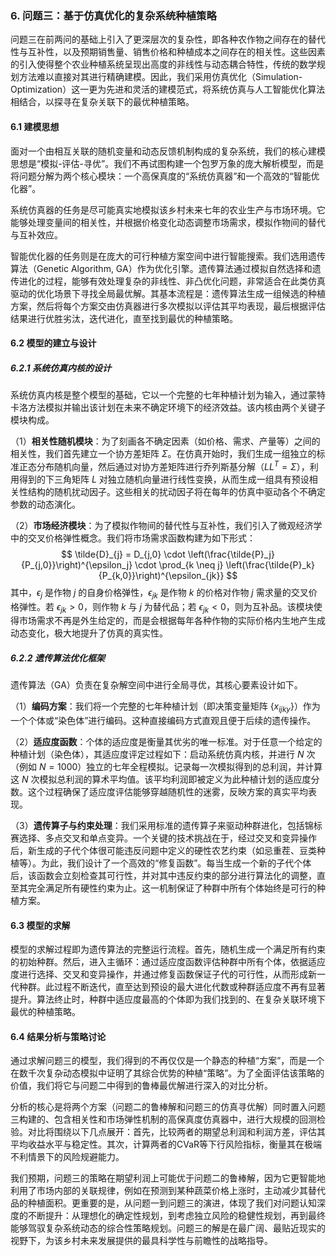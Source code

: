 ### 6. 问题三：基于仿真优化的复杂系统种植策略

问题三在前两问的基础上引入了更深层次的复杂性，即各种农作物之间存在的替代性与互补性，以及预期销售量、销售价格和种植成本之间存在的相关性。这些因素的引入使得整个农业种植系统呈现出高度的非线性与动态耦合特性，传统的数学规划方法难以直接对其进行精确建模。因此，我们采用仿真优化（Simulation-Optimization）这一更为先进和灵活的建模范式，将系统仿真与人工智能优化算法相结合，以探寻在复杂关联下的最优种植策略。

#### 6.1 建模思想

面对一个由相互关联的随机变量和动态反馈机制构成的复杂系统，我们的核心建模思想是“模拟-评估-寻优”。我们不再试图构建一个包罗万象的庞大解析模型，而是将问题分解为两个核心模块：一个高保真度的“系统仿真器”和一个高效的“智能优化器”。

系统仿真器的任务是尽可能真实地模拟该乡村未来七年的农业生产与市场环境。它能够处理变量间的相关性，并根据价格变化动态调整市场需求，模拟作物间的替代与互补效应。

智能优化器的任务则是在庞大的可行种植方案空间中进行智能搜索。我们选用遗传算法（Genetic Algorithm, GA）作为优化引擎。遗传算法通过模拟自然选择和遗传进化的过程，能够有效处理复杂的非线性、非凸优化问题，非常适合在此类仿真驱动的优化场景下寻找全局最优解。其基本流程是：遗传算法生成一组候选的种植方案，然后将每个方案交由仿真器进行多次模拟以评估其平均表现，最后根据评估结果进行优胜劣汰，迭代进化，直至找到最优的种植策略。

#### 6.2 模型的建立与设计

##### 6.2.1 系统仿真内核的设计
系统仿真内核是整个模型的基础，它以一个完整的七年种植计划为输入，通过蒙特卡洛方法模拟并输出该计划在未来不确定环境下的经济效益。该内核由两个关键子模块构成。

（1）**相关性随机模块**：为了刻画各不确定因素（如价格、需求、产量等）之间的相关性，我们首先建立一个协方差矩阵 $\Sigma$。在仿真开始时，我们生成一组独立的标准正态分布随机向量，然后通过对协方差矩阵进行乔列斯基分解（$LL^T = \Sigma$），利用得到的下三角矩阵 $L$ 对独立随机向量进行线性变换，从而生成一组具有预设相关性结构的随机扰动因子。这些相关的扰动因子将在每年的仿真中驱动各个不确定参数的动态演化。

（2）**市场经济模块**：为了模拟作物间的替代性与互补性，我们引入了微观经济学中的交叉价格弹性概念。我们将市场需求函数构建为如下形式：
$$
\tilde{D}_{j} = D_{j,0} \cdot \left(\frac{\tilde{P}_j}{P_{j,0}}\right)^{\epsilon_j} \cdot \prod_{k \neq j} \left(\frac{\tilde{P}_k}{P_{k,0}}\right)^{\epsilon_{jk}}
$$
其中，$\epsilon_j$ 是作物 $j$ 的自身价格弹性，$\epsilon_{jk}$ 是作物 $k$ 的价格对作物 $j$ 需求量的交叉价格弹性。若 $\epsilon_{jk} > 0$，则作物 $k$ 与 $j$ 为替代品；若 $\epsilon_{jk} < 0$，则为互补品。该模块使得市场需求不再是外生给定的，而是会根据每年各种作物的实际价格内生地产生成动态变化，极大地提升了仿真的真实性。

##### 6.2.2 遗传算法优化框架
遗传算法（GA）负责在复杂解空间中进行全局寻优，其核心要素设计如下。

（1）**编码方案**：我们将一个完整的七年种植计划（即决策变量矩阵 $\{x_{ijky}\}$）作为一个个体或“染色体”进行编码。这种直接编码方式直观且便于后续的遗传操作。

（2）**适应度函数**：个体的适应度是衡量其优劣的唯一标准。对于任意一个给定的种植计划（染色体），其适应度评定过程如下：启动系统仿真内核，并进行 $N$ 次（例如 $N=1000$）独立的七年全程模拟。记录每一次模拟得到的总利润，并计算这 $N$ 次模拟总利润的算术平均值。该平均利润即被定义为此种植计划的适应度分数。这个过程确保了适应度评估能够穿越随机性的迷雾，反映方案的真实平均表现。

（3）**遗传算子与约束处理**：我们采用标准的遗传算子来驱动种群进化，包括锦标赛选择、多点交叉和单点变异。一个关键的技术挑战在于，经过交叉和变异操作后，新生成的子代个体很可能违反问题中定义的硬性农艺约束（如忌重茬、豆类种植等）。为此，我们设计了一个高效的“修复函数”。每当生成一个新的子代个体后，该函数会立刻检查其可行性，并对其中违反约束的部分进行算法化的调整，直至其完全满足所有硬性约束为止。这一机制保证了种群中所有个体始终是可行的种植方案。

#### 6.3 模型的求解
模型的求解过程即为遗传算法的完整运行流程。首先，随机生成一个满足所有约束的初始种群。然后，进入主循环：通过适应度函数评估种群中所有个体，依据适应度进行选择、交叉和变异操作，并通过修复函数保证子代的可行性，从而形成新一代种群。此过程不断迭代，直至达到预设的最大进化代数或种群适应度不再有显著提升。算法终止时，种群中适应度最高的个体即为我们找到的、在复杂关联环境下最优的种植策略。

#### 6.4 结果分析与策略讨论

通过求解问题三的模型，我们得到的不再仅仅是一个静态的种植“方案”，而是一个在数千次复杂动态模拟中证明了其综合优势的种植“策略”。为了全面评估该策略的价值，我们将它与问题二中得到的鲁棒最优解进行深入的对比分析。

分析的核心是将两个方案（问题二的鲁棒解和问题三的仿真寻优解）同时置入问题三构建的、包含相关性和市场弹性机制的高保真度仿真器中，进行大规模的回测检验。对比将围绕以下几点展开：首先，比较两者的期望总利润和利润方差，评估其平均收益水平与稳定性。其次，计算两者的CVaR等下行风险指标，衡量其在极端不利情景下的风险规避能力。

我们预期，问题三的策略在期望利润上可能优于问题二的鲁棒解，因为它更智能地利用了市场内部的关联规律，例如在预测到某种蔬菜价格上涨时，主动减少其替代品的种植面积。更重要的是，从问题一到问题三的演进，体现了我们对问题认知深度的不断提升：从理想化的确定性规划，到考虑独立风险的稳健性规划，再到最终能够驾驭复杂系统动态的综合性策略规划。问题三的解是在最广阔、最贴近现实的视野下，为该乡村未来发展提供的最具科学性与前瞻性的战略指导。